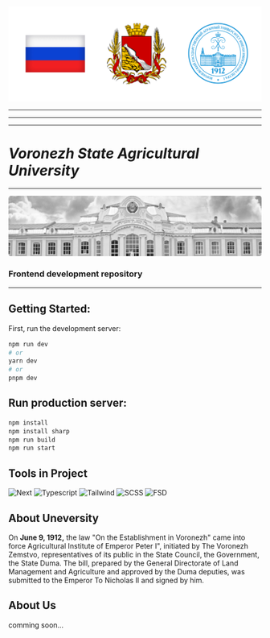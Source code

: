 ![Воронеж](src/herbs.png)
 - - -
- - - 
- - -

# *Voronezh State Agricultural University*

- - -

![Image](src/vgau.png "Voronezh State Agricultural University")

### Frontend development repository

***

## Getting Started:

First, run the development server:

```bash
npm run dev
# or
yarn dev
# or
pnpm dev
```

## Run production server:

```bash
npm install
npm install sharp
npm run build
npm run start
```

## Tools in Project

![Next](https://img.shields.io/badge/NEXT-black?style=for-the-badge&logo=next.js&logoColor=white)
![Typescript](https://img.shields.io/badge/Typescript-blue?style=for-the-badge&logo=Typescript&logoColor=white)
![Tailwind](https://img.shields.io/badge/tailwind-62BAF3?style=for-the-badge&logo=tailwindcss&logoColor=white)
![SCSS](https://img.shields.io/badge/scss-C16A98?style=for-the-badge&logo=sass&logoColor=white)
![FSD](https://img.shields.io/badge/future_sliced-design-408cff?style=for-the-badge&logo=future-sliced&logoColor=white)

## About Uneversity

On **June 9, 1912,** the law "On the Establishment in Voronezh" came into force
Agricultural Institute of Emperor Peter I", initiated by
The Voronezh Zemstvo, representatives of its public in
the State Council, the Government, the State Duma.
The bill, prepared by the General Directorate of Land Management and
Agriculture and approved by the Duma deputies, was submitted to the Emperor
To Nicholas II and signed by him.

## About Us

comming soon...
